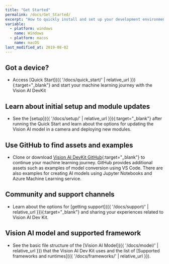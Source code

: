 ```yaml
---
title: "Get Started"
permalink: /docs/Get_Started/
excerpt: "How to quickly install and set up your development environment to use the Vision AI DevKit."
variable:
  - platform: windows
    name: Windows
  - platform: macos
    name: macOS
last_modified_at: 2019-08-02
---
```


## Got a device?

- Access [Quick Start]({{ '/docs/quick_start/' | relative_url }}){:target="_blank"} and start your machine learning journey with the Vision AI DevKit

## Learn about initial setup and module updates

- See the [setup]({{ '/docs/setup/' | relative_url }}){:target="_blank"} after running the Quick Start and learn about the options for updating the Vision AI model in a camera and deploying new modules.

## Use GitHub to find assets and examples

- Clone or download [Vision AI DevKit GitHub](https://github.com/Microsoft/vision-ai-developer-kit){:target="_blank"} to continue your machine learning journey. GitHub provides additional assets such as examples of model conversion using VS Code. There are also examples for creating AI models using Jupyter Notebooks and Azure Machine Learning service.

## Community and support channels

- Learn about the options for [getting support]({{ '/docs/support/' | relative_url }}){:target="_blank"} and sharing your experiences related to Vision AI Dev Kit.

## Vision AI model and supported framework

- See the basic file structure of the [Vision AI Model]({{ '/docs/model/' | relative_url }}) that the Vision AI Dev Kit uses and the list of [Supported frameworks and runtimes]({{ '/docs/frameworks/' | relative_url }}).
